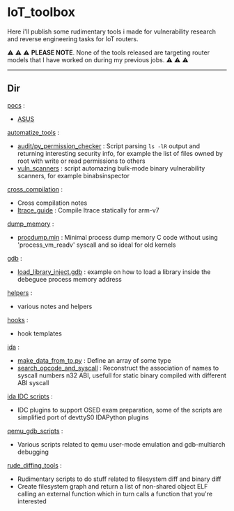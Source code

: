 # IoT_toolbox

Here i'll publish some rudimentary tools i made for vulnerability research and reverse engineering tasks for IoT routers. 

:warning: :warning: :warning: **PLEASE NOTE**. None of the tools released are targeting router models that I have worked on during my previous jobs. :warning: :warning: :warning:


----

## Dir

[pocs](./pocs) :
 - [ASUS](./pocs/ASUS) 


[automatize_tools](automatize_tools) :
 - [audit/py_permission_checker](./automatize_tools/audit/py_permission_checker) : Script parsing `ls -lR` output and returning interesting security info, for example the list of files owned by root with write or read permissions to others
 - [vuln_scanners](./automatize_tools/vuln_scanners) : script automazing bulk-mode binary vulnerability scanners, for example binabsinspector


[cross_compilation](cross_compilation) :
 - Cross compilation notes
 - [ltrace_guide](cross_compilation/ltrace_guide) : Compile ltrace statically for arm-v7


[dump_memory](dump_memory) :
 - [procdump.min](dump_memory/procdump.min) : Minimal process dump memory C code without using 'process_vm_readv' syscall and so ideal for old kernels


[gdb](./gdb) :
 - [load_library_inject.gdb](gdb/load_library_inject.gdb) : example on how to load a library inside the debeguee process memory address


[helpers](helpers) :
 - various notes and helpers

[hooks](./hooks) :
 - hook templates


[ida](./ida) :
 - [make_data_from_to.py](ida/make_data_from_to.py) : Define an array of some type
 - [search_opcode_and_syscall](ida/search_opcode_and_syscall) : Reconstruct the association of names to syscall numbers n32 ABI, usefull for static binary compiled with different ABI syscall


[ida IDC scripts](https://github.com/tin-z/IDC_OSED_scripts) :
 - IDC plugins to support OSED exam preparation, some of the scripts are simplified port of devttyS0 IDAPython plugins 


[qemu_gdb_scripts](qemu_gdb_scripts) :
 - Various scripts related to qemu user-mode emulation and gdb-multiarch debugging


[rude_diffing_tools](rude_diffing_tools) :
 - Rudimentary scripts to do stuff related to filesystem diff and binary diff
 - Create filesystem graph and return a list of non-shared object ELF calling an external function which in turn calls a function that you're interested


